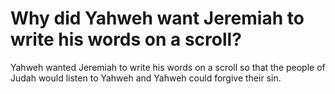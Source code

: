 # Why did Yahweh want Jeremiah to write his words on a scroll?

Yahweh wanted Jeremiah to write his words on a scroll so that the people of Judah would listen to Yahweh and Yahweh could forgive their sin.
